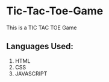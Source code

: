 # Tic-Tac-Toe-Game

This is a TIC TAC TOE Game

<h2>Languages Used:</h2>
<ol>
<li>HTML</li>
<li>CSS</li>
<li>JAVASCRIPT</li>
</ol>
